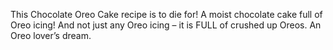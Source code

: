 This Chocolate Oreo Cake recipe is to die for! A moist chocolate cake full of Oreo icing! And not just any Oreo icing – it is FULL of crushed up Oreos. An Oreo lover’s dream.

